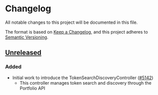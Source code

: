 # Changelog

All notable changes to this project will be documented in this file.

The format is based on [Keep a Changelog](https://keepachangelog.com/en/1.0.0/),
and this project adheres to [Semantic Versioning](https://semver.org/spec/v2.0.0.html).

## [Unreleased]

### Added

- Initial work to introduce the TokenSearchDiscoveryController ([#5142](https://github.com/MetaMask/core/pull/5142/))
  - This controller manages token search and discovery through the Portfolio API

[Unreleased]: https://github.com/MetaMask/core/
